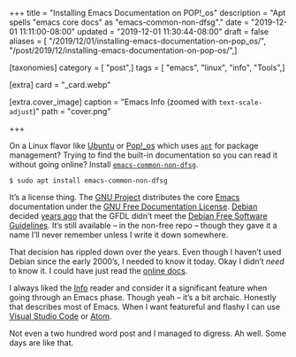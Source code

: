 +++
title = "Installing Emacs Documentation on POP!_os"
description = "Apt spells \"emacs core docs\" as \"emacs-common-non-dfsg\"."
date = "2019-12-01 11:11:00-08:00"
updated = "2019-12-01 11:30:44-08:00"
draft = false
aliases = [ "/2019/12/01/installing-emacs-documentation-on-pop_os/", "/post/2019/12/installing-emacs-documentation-on-pop-os/",]

[taxonomies]
category = [ "post",]
tags = [ "emacs", "linux", "info", "Tools",]

[extra]
card = "_card.webp"

[extra.cover_image]
caption = "Emacs Info (zoomed with `text-scale-adjust`)"
path = "cover.png"

+++

On a Linux flavor like [Ubuntu](https://ubuntu.com/) or
[Pop\!\_os](https://system76.com/pop) which uses
[`apt`](https://en.wikipedia.org/wiki/APT%5F\(software\)) for package
management? Trying to find the built-in documentation so you can read it
without going online? Install
[`emacs-common-non-dfsg`](https://packages.debian.org/jessie/emacs24-common-non-dfsg).

    $ sudo apt install emacs-common-non-dfsg

It’s a license thing. The [GNU Project](https://www.gnu.org/)
distributes the core
[Emacs](https://www.gnu.org/software/emacs/#Manuals) documentation under
the [GNU Free Documentation
License](https://www.gnu.org/licenses/fdl-1.3.html).
[Debian](https://www.debian.org/) decided [years
ago](https://www.debian.org/vote/2006/vote%5F001) that the GFDL didn’t
meet the [Debian Free Software
Guidelines](https://www.debian.org/social%5Fcontract#guidelines). It’s
still available – in the non-free repo – though they gave it a name I’ll
never remember unless I write it down somewhere.

That decision has rippled down over the years. Even though I haven’t
used Debian since the early 2000’s, I needed to know it today. Okay I
didn’t *need* to know it. I could have just read the [online
docs](https://www.gnu.org/manual/manual.html).

I always liked the [Info](https://www.gnu.org/software/texinfo/) reader
and consider it a significant feature when going through an Emacs phase.
Though yeah – it’s a bit archaic. Honestly that describes most of Emacs.
When I want featureful and flashy I can use [Visual Studio
Code](https://code.visualstudio.com/) or [Atom](https://atom.io/).

Not even a two hundred word post and I managed to digress. Ah well. Some
days are like that.